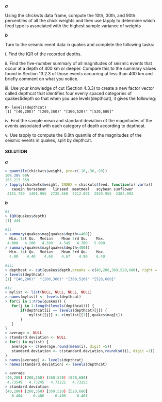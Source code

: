 ***a***

Using the chickwts data frame, compute the 10th, 30th, and 90th percentiles of all the chick weights and then use tapply to determine which feed type is associated with the highest sample variance of weights


***b***

Turn to the seismic event data in quakes and complete the following tasks:

i. Find the IQR of the recorded depths.

ii. Find the five-number summary of all magnitudes of seismic events that occur at a depth of 400 km or deeper. Compare
this to the summary values found in Section 13.2.3 of those events occurring at less than 400 km and briefly comment on what you notice.

iii. Use your knowledge of cut (Section 4.3.3) to create a new factor vector called depthcat that identifies four evenly spaced categories of quakes$depth so that when you use levels(depthcat), it gives the following:
```
R> levels(depthcat)
[1] "[40,200)" "[200,360)" "[360,520)" "[520,680]"
```
iv. Find the sample mean and standard deviation of the magnitudes of the events associated with each category of depth
according to depthcat.

v. Use tapply to compute the 0.8th quantile of the magnitudes of the seismic events in quakes, split by depthcat.

#### SOLUTION 
***a***
```R
> quantile(chickwts$weight, pro=c(.10,.30,.90))
10% 30% 90% 
153 217 359 
> tapply(chickwts$weight, INDEX = chickwts$feed, function(x) var(x))
   casein horsebean   linseed  meatmeal   soybean sunflower 
 4151.720  1491.956  2728.568  4212.091  2929.956  2384.992 
 ```
 ***b***
 ```R
 #i
 > IQR(quakes$depth)
[1] 444

#ii
> summary(quakes$mag[quakes$depth>=400])
   Min. 1st Qu.  Median    Mean 3rd Qu.    Max. 
  4.000   4.200   4.500   4.545   4.700   5.900 
> summary(quakes$mag[quakes$depth<400])
   Min. 1st Qu.  Median    Mean 3rd Qu.    Max. 
   4.00    4.40    4.60    4.67    4.90    6.40 
  
#iii
> depthcat <- cut(quakes$depth,breaks = c(40,200,360,520,680), right = F, include.lowest = T)
> levels(depthcat)
[1] "[40,200)"  "[200,360)" "[360,520)" "[520,680]"

#iv
> mylist <- list(NULL, NULL, NULL, NULL)
> names(mylist) <- levels(depthcat)
> for(i in 1:nrow(quakes)) {
    for(j in 1:length(levels(depthcat))) {
        if(depthcat[i] == levels(depthcat)[j]) {
            mylist[[j]] <- c(mylist[[1]],quakes$mag[i])
        }
    }
}
> average <- NULL
> standard.deviation <- NULL
> for(i in mylist) {
    average <- c(average,round(mean(i), digit =5)) 
    standard.deviation <- c(standard.deviation,round(sd(i), digit =3)) 
}
> names(average) <- levels(depthcat)
> names(standard.deviation) <- levels(depthcat)

> average
 [40,200) [200,360) [360,520) [520,680] 
  4.73549   4.73245   4.73221   4.73253 
> standard.deviation
 [40,200) [200,360) [360,520) [520,680] 
    0.404     0.400     0.400     0.401 
    
  ```
